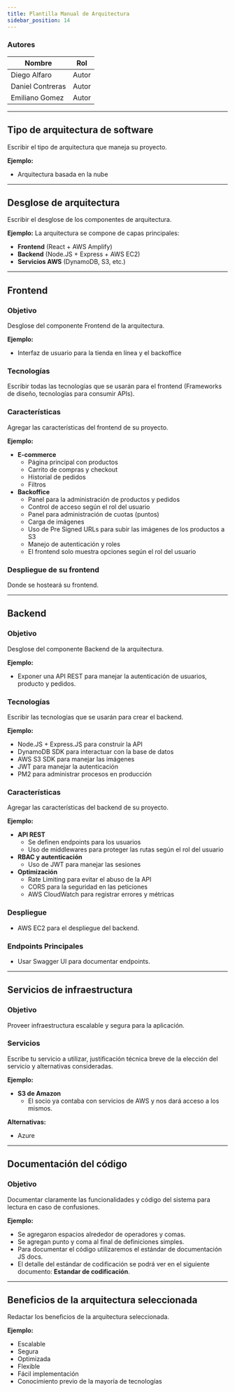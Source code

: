 ```yaml
---
title: Plantilla Manual de Arquitectura
sidebar_position: 14
---
```



### Autores

| Nombre           | Rol   |
| ---------------- | ----- |
| Diego Alfaro     | Autor |
| Daniel Contreras | Autor |
| Emiliano Gomez   | Autor |

---

## Tipo de arquitectura de software

Escribir el tipo de arquitectura que maneja su proyecto. 

**Ejemplo:**
- Arquitectura basada en la nube

---

## Desglose de arquitectura

Escribir el desglose de los componentes de arquitectura. 

**Ejemplo:**
La arquitectura se compone de capas principales:

- **Frontend** (React + AWS Amplify)
- **Backend** (Node.JS + Express + AWS EC2)
- **Servicios AWS** (DynamoDB, S3, etc.)

---

## Frontend

### Objetivo
Desglose del componente Frontend de la arquitectura. 

**Ejemplo:**
- Interfaz de usuario para la tienda en línea y el backoffice

### Tecnologías
Escribir todas las tecnologías que se usarán para el frontend (Frameworks de diseño, tecnologías para consumir APIs).

### Características
Agregar las características del frontend de su proyecto. 

**Ejemplo:**
- **E-commerce**
  - Página principal con productos
  - Carrito de compras y checkout
  - Historial de pedidos
  - Filtros
- **Backoffice**
  - Panel para la administración de productos y pedidos
  - Control de acceso según el rol del usuario
  - Panel para administración de cuotas (puntos)
  - Carga de imágenes
  - Uso de Pre Signed URLs para subir las imágenes de los productos a S3
  - Manejo de autenticación y roles
  - El frontend solo muestra opciones según el rol del usuario

### Despliegue de su frontend
Donde se hosteará su frontend.

---

## Backend

### Objetivo
Desglose del componente Backend de la arquitectura. 

**Ejemplo:**
- Exponer una API REST para manejar la autenticación de usuarios, producto y pedidos.

### Tecnologías
Escribir las tecnologías que se usarán para crear el backend.

**Ejemplo:**
- Node.JS + Express.JS para construir la API
- DynamoDB SDK para interactuar con la base de datos
- AWS S3 SDK para manejar las imágenes
- JWT para manejar la autenticación
- PM2 para administrar procesos en producción

### Características
Agregar las características del backend de su proyecto. 

**Ejemplo:**
- **API REST**
  - Se definen endpoints para los usuarios
  - Uso de middlewares para proteger las rutas según el rol del usuario
- **RBAC y autenticación**
  - Uso de JWT para manejar las sesiones
- **Optimización**
  - Rate Limiting para evitar el abuso de la API
  - CORS para la seguridad en las peticiones
  - AWS CloudWatch para registrar errores y métricas

### Despliegue
- AWS EC2 para el despliegue del backend.

### Endpoints Principales
- Usar Swagger UI para documentar endpoints.

---

## Servicios de infraestructura

### Objetivo
Proveer infraestructura escalable y segura para la aplicación.

### Servicios
Escribe tu servicio a utilizar, justificación técnica breve de la elección del servicio y alternativas consideradas.

**Ejemplo:**

- **S3 de Amazon**
  - El socio ya contaba con servicios de AWS y nos dará acceso a los mismos.

**Alternativas:**
- Azure

---

## Documentación del código

### Objetivo
Documentar claramente las funcionalidades y código del sistema para lectura en caso de confusiones.

**Ejemplo:**
- Se agregaron espacios alrededor de operadores y comas.
- Se agregan punto y coma al final de definiciones simples.
- Para documentar el código utilizaremos el estándar de documentación JS docs.
- El detalle del estándar de codificación se podrá ver en el siguiente documento: **Estandar de codificación**.

---

## Beneficios de la arquitectura seleccionada

Redactar los beneficios de la arquitectura seleccionada.

**Ejemplo:**
- Escalable
- Segura
- Optimizada
- Flexible
- Fácil implementación
- Conocimiento previo de la mayoría de tecnologías